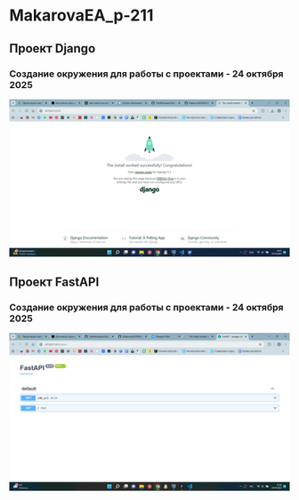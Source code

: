 # MakarovaEA_p-211
## Проект Django
### Создание окружения для работы с проектами - 24 октября 2025

![Django запущен](django_app/homework/image16.png)


## Проект FastAPI
### Создание окружения для работы с проектами - 24 октября 2025</h3>

![FastAPI запущен](fastapi_app/homework/image17.png)
